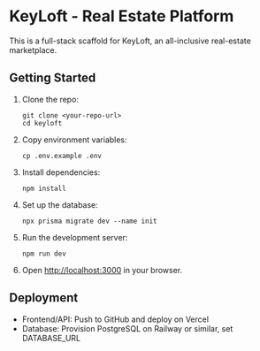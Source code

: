 # KeyLoft - Real Estate Platform

This is a full-stack scaffold for KeyLoft, an all-inclusive real-estate marketplace.

## Getting Started

1. Clone the repo:
   ```
   git clone <your-repo-url>
   cd keyloft
   ```
2. Copy environment variables:
   ```
   cp .env.example .env
   ```
3. Install dependencies:
   ```
   npm install
   ```
4. Set up the database:
   ```
   npx prisma migrate dev --name init
   ```
5. Run the development server:
   ```
   npm run dev
   ```
6. Open [http://localhost:3000](http://localhost:3000) in your browser.

## Deployment

- Frontend/API: Push to GitHub and deploy on Vercel
- Database: Provision PostgreSQL on Railway or similar, set DATABASE_URL

